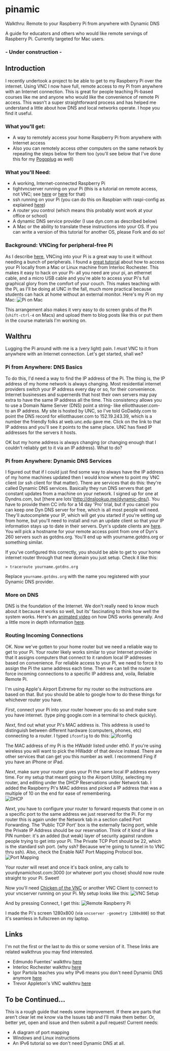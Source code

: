 pinamic
=======

Walkthru: Remote to your Raspberry Pi from anywhere with Dynamic DNS

A guide for educators and others who would like remote servings of Raspberry Pi.  Currently targeted for Mac users.

### - Under construction -

## Introduction
I recently undertook a project to be able to get to my Raspberry Pi over the internet.  Using VNC I now have full, remote access to my Pi from anywhere with an Internet connection.  This is great for people teaching Pi-based courses like me and anyone who would like the convenience of remote Pi access.  This wasn't a super straightforward process and has helped me understand a little about how DNS and local networks operate.  I hope you find it useful.

### What you'll get:
* A way to remotely access your home Raspberry Pi from anywhere with Internet access
* Also you can remotely access other computers on the same network by repeating the steps below for them too (you'll see below that I've done this for my [Pogoplug](https://plus.google.com/u/0/101710108233003380197/posts/LjnVTUKgUjH) as well)

### What you'll Need:
* A working, Internet-connected Raspberry Pi
* tightvncserver running on your Pi (this is a  tutorial on remote access, not VNC; see [here](http://trevorappleton.blogspot.com/2013/03/remotely-connect-to-raspberry-pi-desktop.html) or [here](http://interlockroc.org/2012/12/06/raspberry-pi-macgyver/) for that)
* ssh running on your Pi (you can do this on Raspbian with raspi-config as explained [here](http://elinux.org/RPi_raspi-config#ssh_-_Enable_or_disable_ssh_server))
* A router you control (which means this probably wont work at your office or school)
* A dynamic DNS service provider (I use dyn.com as described below)
* A Mac or the ability to translate these instructions into your OS.  If you can write a version of this tutorial for another OS, please Fork and do so!

### Background: VNCing for peripheral-free Pi
As I describe [here](http://hastac.org/blogs/eah13/2013/02/16/how-i-use-hastac-case-study), VNCing into your Pi is a great way to use it without needing a bunch of peripherals.  I found a [great tutorial](http://interlockroc.org/2012/12/06/raspberry-pi-macgyver/) about how to access your Pi locally from a Mac or Linux machine from Interloc Rochester.  This makes it easy to hack on your Pi- all you need are your pi, an ethernet cable, and a micro USB cable and you're able to access your Pi's full graphical glory from the comfort of your couch.  This makes teaching with the Pi, as I'll be doing at UNC in the fall, much more practical because students can hack at home without an external monitor.  Here's my Pi on my Mac:
![Pi on Mac](https://github.com/eah13/pinamic/blob/master/images/pionmac.png)


This arrangement also makes it very easy to do screen grabs of the Pi (`shift-ctrl-4` on Macs) and upload them to blog posts like this or put them in the course materials I'm working on.

## Walthru
Lugging the Pi around with me is a (very light) pain.  I *must* VNC to it from anywhere with an Internet connection.  Let's get started, shall we?

### Pi from Anywhere: DNS Basics
To do this, I'd need a way to find the IP address of the Pi.  The thing is, the IP address of my home network is always changing.  Most residential internet providers switch your IP address every day or so, for their convenience.  Internet businesses and supernerds that host their own servers may pay extra to have the same IP address all the time.  This consistency allows you to use a Domain Name Server (DNS) point a string- like elliotthauser.com- to an IP address.  My site is hosted by UNC, so I've told GoDaddy.com to point the DNS record for elliotthauser.com to 152.19.243.39, which is a number the friendly folks at web.unc.edu gave me.  Click on the link to that IP address and you'll see it points to the same place.  UNC has fixed IP addresses for the servers it hosts.

OK but my home address is always changing (or changing enough that I couldn't reliably get to it via an IP address).  What to do?

### Pi from Anywhere: Dynamic DNS Services
I figured out that if I could just find some way to always have the IP address of my home machines updated then I would know where to point my VNC client (or ssh client for that matter).  There are services that do this: they're called Dynamic DNS services.  Basically they run DNS servers that get constant updates from a machine on your network.  I signed up for one at Dyndns.com, but [there are lots'(http://dnslookup.me/dynamic-dns/).  You have to provide them CC info for a 14 day 'Pro' trial, but if you cancel you can keep one Dyn DNS server for free, which is all most people will need.  They'll autocomplete your IP, which will get you started if you're setting up from home, but you'll need to install and run an update client so that your IP information stays up to date in their servers.  Dyn's update clients are [here](http://dyn.com/support/clients/).  You will pick a hostname for your remote access point from one of Dyn's 260 servers such as gotdns.org.  You'll end up with yourname.gotdns.org or something similar.

If you've configured this correctly, you should be able to get to your home internet router through that new domain you just setup.  Check it like this:
```
> traceroute yourname.gotdns.org
```
Replace `yourname.gotdns.org` with the name you registered with your Dynamic DNS provider.

### More on DNS
DNS is the foundation of the Internet.  We don't really need to know much about it because it works so well, but its' fascinating to think how well the system works.  Here's an [animated video](http://www.youtube.com/watch?feature=player_embedded&v=2ZUxoi7YNgs
) on how DNS works generally.  And a little more in depth information [here](http://www.howstuffworks.com/dns.htm).

### Routing Incoming Connections
OK.  Now we've gotten to your home router but we need a reliable way to get to your Pi.  Your router likely works similar to your Internet provider in that it assigns computers that connect to it random local IP addresses based on convenience.  For reliable access to your Pi, we need to force it to assign the Pi the same address each time.  Then we can tell the router to force incoming connections to a specific IP address and, voila, Reliable Remote Pi.

I'm using Apple's Airport Extreme for my router so the instructions are based on that.  But you should be able to google how to do these things for whichever router you have.

 

*First*, connect your Pi into your router however you do so and make sure you have internet.  (type ping google.com in a terminal to check quickly).

*Next*, find out what your Pi's MAC address is.  This address is used to distinguish between different hardware (computers, phones, etc) connecting to a router.  I typed `ifconfig` to do this:
![ifconfig](https://github.com/eah13/pinamic/blob/master/images/ifconfig.jpg)

The MAC address of my Pi is the HWaddr listed under eth0.  If you're using wireless you will want to pick the HWaddr of that device instead.  There are other services that can get you this number as well.  I recommend Fing if you have an iPhone or iPad.

*Next*, make sure your router gives your Pi the same  local IP address every time.  For my setup that meant going to the Airport Utility, selecting my router, and editing under the DHCP Reservations under Network tab.  I added the Raspberry Pi's MAC address and picked a IP address that was a multiple of 10 on the end for ease of remembering.  
![DHCP](https://github.com/eah13/pinamic/blob/master/images/dhcpreserv.jpg)

*Next*, you have to configure your router to forward requests that come in on a specific port to the same address we just reserved for the Pi. For my router this is again under the Network tab in a section called Port Forwarding.  The 'Public TCP Port' box is the externally facing port, while the Private IP Address should be our reservation.  Think of it kind of like a PIN number: it's an added (but weak) layer of security against random people trying to get into your Pi.  The Private TCP Port should be 22, which is the standard ssh port. (why ssh?  Because we're going to tunnel in to VNC thru ssh).  Also, check the Enable NAT Port Mapping Protocol box.
![Port Mapping](https://github.com/eah13/pinamic/blob/master/images/portmapping.jpg)

Your router will reset and once it's back online, any calls to yourdynamichost.com:3000 (or whatever port you chose) should now route straight to your Pi.  Sweet!

 

Now you'll need [Chicken of the VNC](http://sourceforge.net/projects/chicken/files/?source=navbar) or another VNC Client to connect to your vncserver running on your Pi. My setup looks like this:
![VNC Setup](https://github.com/eah13/pinamic/blob/master/images/VNCsetup.jpg)


And by pressing Connect, I get this:
![Remote Raspberry Pi](https://github.com/eah13/pinamic/blob/master/images/remotepi.jpg)


 

I made the Pi's screen 1280x800 (via `vncserver -geometry 1280x800`) so that it's seamless in fullscreen on my laptop.

 
## Links
I'm not the first or the last to do this or some version of it.  These links are related walkthrus you may find interested.
* Edmundo Fuentes' walkthru [here](http://edmundofuentes.com/post/45179343394/raspberry-pi-without-keyboard-mouse-nor-screen)
* Interloc Rochester walkthru [here](http://interlockroc.org/2012/12/06/raspberry-pi-macgyver/)
* Igor Partola teaches you why IPv6 means you don't need Dynamic DNS anymore [here](http://igorpartola.com/ipv6-2/you-need-ipv6-now-and-heres-how-to-get-it)
* Trevor Appleton's VNC walkthru [here](http://trevorappleton.blogspot.com/2013/03/remotely-connect-to-raspberry-pi-desktop.html)

## To be Continued...
This is a rough guide that needs some improvement.  If there are parts that aren't clear let me know via the Issues tab and I'll make them better.  Or, better yet, open and issue and then submit a pull request!  Current needs:
* A diagram of port mapping
* Windows and Linux instructions
* An IPv6 tutorial so we don't need Dynamic DNS at all.

